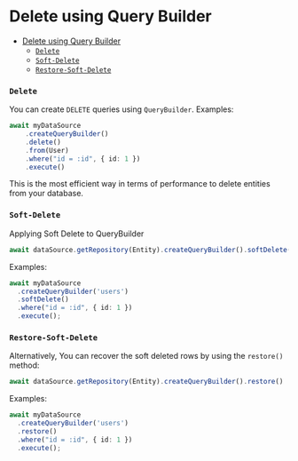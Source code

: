 # Delete using Query Builder

-   [Delete using Query Builder](#delete-using-query-builder)
    -   [`Delete`](#delete)
    -   [`Soft-Delete`](#soft-delete)
    -   [`Restore-Soft-Delete`](#restore-soft-delete)

### `Delete`

You can create `DELETE` queries using `QueryBuilder`.
Examples:

```typescript
await myDataSource
    .createQueryBuilder()
    .delete()
    .from(User)
    .where("id = :id", { id: 1 })
    .execute()
```

This is the most efficient way in terms of performance to delete entities from your database.

### `Soft-Delete`

Applying Soft Delete to QueryBuilder

```typescript
await dataSource.getRepository(Entity).createQueryBuilder().softDelete()
```

Examples:

```typescript
await myDataSource
  .createQueryBuilder('users')
  .softDelete()
  .where("id = :id", { id: 1 })
  .execute();
```

### `Restore-Soft-Delete`

Alternatively, You can recover the soft deleted rows by using the `restore()` method:

```typescript
await dataSource.getRepository(Entity).createQueryBuilder().restore()
```

Examples:

```typescript
await myDataSource
  .createQueryBuilder('users')
  .restore()
  .where("id = :id", { id: 1 })
  .execute();
```
